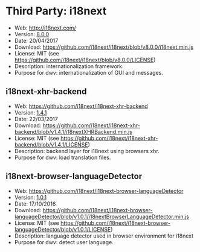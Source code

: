Third Party: i18next
====================

* Web: http://i18next.com/
* Version: [8.0.0](https://github.com/i18next/i18next/releases/tag/v8.0.0)
* Date: 20/04/2017
* Download: https://github.com/i18next/i18next/blob/v8.0.0/i18next.min.js
* License: MIT (see https://github.com/i18next/i18next/blob/v8.0.0/LICENSE)
* Description: internationalization framework.
* Purpose for dwv: internationalization of GUI and messages.

i18next-xhr-backend
-------------------
* Web: https://github.com/i18next/i18next-xhr-backend
* Version: [1.4.1](https://github.com/i18next/i18next-xhr-backend/releases/tag/v1.41)
* Date: 22/03/2017
* Download: https://github.com/i18next/i18next-xhr-backend/blob/v1.4.1/i18nextXHRBackend.min.js
* License: MIT (see https://github.com/i18next/i18next-xhr-backend/blob/v1.4.1/LICENSE)
* Description: backend layer for i18next using browsers xhr.
* Purpose for dwv: load translation files.

i18next-browser-languageDetector
--------------------------------
* Web: https://github.com/i18next/i18next-browser-languageDetector
* Version: [1.0.1](https://github.com/i18next/i18next-browser-languageDetector/releases/tag/v1.0.1)
* Date: 17/10/2016
* Download: https://github.com/i18next/i18next-browser-languageDetector/blob/v1.0.1/i18nextBrowserLanguageDetector.min.js
* License: MIT (see https://github.com/i18next/i18next-browser-languageDetector/blob/v1.0.1/LICENSE)
* Description: language detector used in browser environment for i18next
* Purpose for dwv: detect user language.
